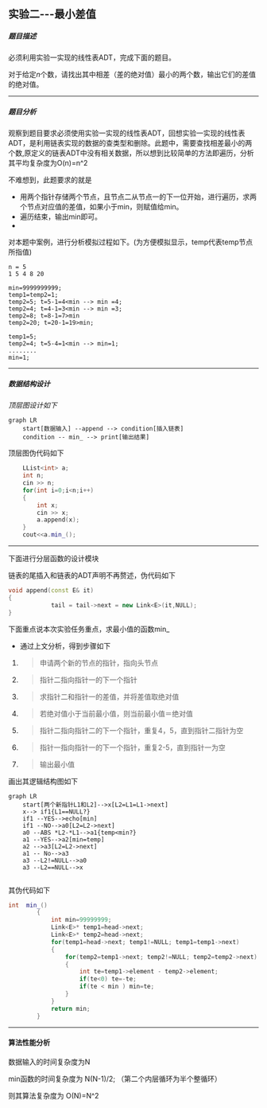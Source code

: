 ## 实验二---最小差值



##### 题目描述

 必须利用实验一实现的线性表ADT，完成下面的题目。

  对于给定*n*个数，请找出其中相差（差的绝对值）最小的两个数，输出它们的差值的绝对值。

---



##### 题目分析

观察到题目要求必须使用实验一实现的线性表ADT，回想实验一实现的线性表ADT，是利用链表实现的数据的查类型和删除。此题中，需要查找相差最小的两个数,原定义的链表ADT中没有相关数据，所以想到比较简单的方法即遍历，分析其平均复杂度为O(n)=n^2

不难想到，此题要求的就是

- 用两个指针存储两个节点，且节点二从节点一的下一位开始，进行遍历，求两个节点对应值的差值，如果小于min，则赋值给min。
- 遍历结束，输出min即可。
- 

对本题中案例，进行分析模拟过程如下。(为方便模拟显示，temp代表temp节点所指值)

```analyse
n = 5
1 5 4 8 20
```

```analyse
min=9999999999;
temp1=temp2=1;
temp2=5; t=5-1=4<min --> min =4;
temp2=4; t=4-1=3<min --> min =3;
temp2=8; t=8-1=7>min
temp2=20; t=20-1=19>min;

temp1=5;
temp2=4; t=5-4=1<min --> min=1;
........
min=1;
```

---

##### 数据结构设计



*顶层图设计如下*

```mermaid
graph LR
	start[数据输入] --append --> condition[插入链表]
	condition -- min_ --> print[输出结果]
```



顶层图伪代码如下

```c++
	LList<int> a;
	int n;
	cin >> n;
	for(int i=0;i<n;i++)
	{
		int x;
		cin >> x;
		a.append(x);
	}
	cout<<a.min_();
```



***

下面进行分层函数的设计模块

链表的尾插入和链表的ADT声明不再赘述，伪代码如下

```c++
void append(const E& it)
{
			tail = tail->next = new Link<E>(it,NULL);
}
```

下面重点说本次实验任务重点，求最小值的函数min_



* 通过上文分析，得到步骤如下

1. > 申请两个新的节点的指针，指向头节点

2. > 指针二指向指针一的下一个指针

3. > 求指针二和指针一的差值，并将差值取绝对值

4. > 若绝对值小于当前最小值，则当前最小值＝绝对值

5. > 指针二指向指针二的下一个指针，重复4，5，直到指针二指针为空

6. > 指针一指向指针一的下一个指针，重复2-5，直到指针一为空

7. > 输出最小值



画出其逻辑结构图如下

```mermaid
graph LR
	start[两个新指针L1和L2]-->x[L2=L1=L1->next]
    x--> if1{L1==NULL?}
	if1 --YES-->echo[min]
	if1 --NO-->a0[L2=L2->next]
	a0 --ABS *L2-*L1-->a1{temp<min?}
	a1 --YES-->a2[min=temp]
	a2 -->a3[L2=L2->next]
	a1 -- No-->a3
	a3 --L2!=NULL-->a0
	a3 --L2==NULL-->x
	
```

其伪代码如下

```c++
int  min_()
		{
			int min=99999999;
			Link<E>* temp1=head->next;
			Link<E>* temp2=head->next;
			for(temp1=head->next; temp1!=NULL; temp1=temp1->next)
			{
				for(temp2=temp1->next; temp2!=NULL; temp2=temp2->next)
				{
					int te=temp1->element - temp2->element;
					if(te<0) te=-te;
					if(te < min ) min=te;
				}
			}
			return min;
		}
```

---

#### 算法性能分析



数据输入的时间复杂度为N

min函数的时间复杂度为 N(N-1)/2; （第二个内层循环为半个整循环）

则其算法复杂度为 O(N)=N^2

